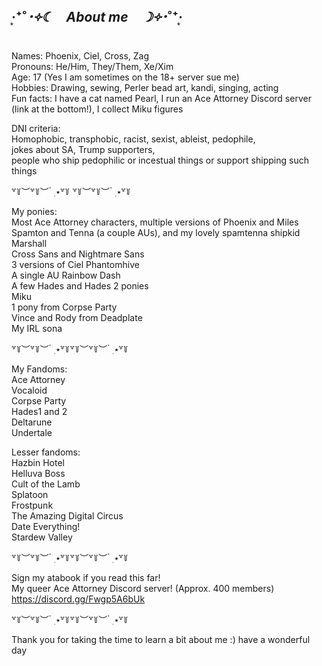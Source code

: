 ## ‧͙⁺˚*･༓☾　About me　☽༓･*˚⁺‧͙

Names: Phoenix, Ciel, Cross, Zag<br>
Pronouns: He/Him, They/Them, Xe/Xim<br>
Age: 17 (Yes I am sometimes on the 18+ server sue me)<br>
Hobbies: Drawing, sewing, Perler bead art, kandi, singing, acting<br>
Fun facts: I have a cat named Pearl, I run an Ace Attorney Discord server (link at the bottom!), I collect Miku figures<br>

DNI criteria: <br>
Homophobic, transphobic, racist, sexist, ableist, pedophile, <br>
jokes about SA, Trump supporters, <br>
people who ship pedophilic or incestual things or support shipping such things<br>

꒷꒦︶꒷꒦︶ ๋ ࣭ ⭑꒷꒦ ꒷꒦︶꒷꒦︶ ๋ ࣭ ⭑꒷꒦

My ponies:<br>
Most Ace Attorney characters, multiple versions of Phoenix and Miles<br>
Spamton and Tenna (a couple AUs), and my lovely spamtenna shipkid Marshall<br>
Cross Sans and Nightmare Sans<br>
3 versions of Ciel Phantomhive<br>
A single AU Rainbow Dash<br>
A few Hades and Hades 2 ponies<br>
Miku<br>
1 pony from Corpse Party<br>
Vince and Rody from Deadplate<br>
My IRL sona<br>

꒷꒦︶꒷꒦︶ ๋ ࣭ ⭑꒷꒦꒷꒦︶꒷꒦︶ ๋ ࣭ ⭑꒷꒦

My Fandoms:<br>
Ace Attorney<br>
Vocaloid<br>
Corpse Party<br>
Hades1 and 2<br>
Deltarune<br>
Undertale<br>

Lesser fandoms:<br>
Hazbin Hotel<br>
Helluva Boss<br>
Cult of the Lamb<br>
Splatoon<br>
Frostpunk<br>
The Amazing Digital Circus<br>
Date Everything!<br>
Stardew Valley<br>

꒷꒦︶꒷꒦︶ ๋ ࣭ ⭑꒷꒦꒷꒦︶꒷꒦︶ ๋ ࣭ ⭑꒷꒦

Sign my atabook if you read this far!<br>
My queer Ace Attorney Discord server! (Approx. 400 members)<br>
https://discord.gg/Fwgp5A6bUk

꒷꒦︶꒷꒦︶ ๋ ࣭ ⭑꒷꒦꒷꒦︶꒷꒦︶ ๋ ࣭ ⭑꒷꒦

Thank you for taking the time to learn a bit about me :) 
have a wonderful day
